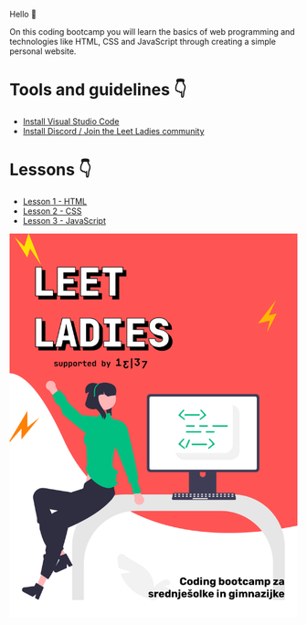Hello 👋

On this coding bootcamp you will learn the basics of web programming and technologies like HTML, CSS and JavaScript through creating a simple personal website.

# Tools and guidelines 👇

* [Install Visual Studio Code](./tools/installation-guidelines-vs-code.md)
* [Install Discord / Join the Leet Ladies community](./tools/installation-guidelines-discord.md)

# Lessons 👇

* [Lesson 1 - HTML](./lessons/first-lesson-html.md)
* [Lesson 2 - CSS](./lessons/second-lesson-css.md)
* [Lesson 3 - JavaScript](./lessons/third-lesson-js.md)


![alt text](./photos/leetladies-flyer.png "Leet Ladies - Coding bootcamp")

